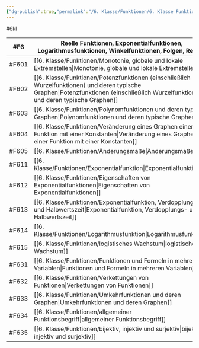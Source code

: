 ```yaml
---
{"dg-publish":true,"permalink":"/6. Klasse/Funktionen/6. Klasse Funktionen/"}
---
```


#6kl 

|#F6|Reelle Funktionen, Exponentialfunktionen, Logarithmusfunktionen, Winkelfunktionen, Folgen, Reihen|
|---|---|
|#F601|[[6. Klasse/Funktionen/Monotonie, globale und lokale Extremstellen\|Monotonie, globale und lokale Extremstellen]]|
|#F602|[[6. Klasse/Funktionen/Potenzfunktionen (einschließlich Wurzelfunktionen) und deren typische Graphen\|Potenzfunktionen (einschließlich Wurzelfunktionen) und deren typische Graphen]]|
|#F603|[[6. Klasse/Funktionen/Polynomfunktionen und deren typische Graphen\|Polynomfunktionen und deren typische Graphen]]|
|#F604|[[6. Klasse/Funktionen/Veränderung eines Graphen einer Funktion mit einer Konstanten\|Veränderung eines Graphen einer Funktion mit einer Konstanten]]|
|#F605|[[6. Klasse/Funktionen/Änderungsmaße\|Änderungsmaße]]|
|#F611|[[6. Klasse/Funktionen/Exponentialfunktion\|Exponentialfunktion]]|
|#F612|[[6. Klasse/Funktionen/Eigenschaften von Exponentialfunktionen\|Eigenschaften von Exponentialfunktionen]]|
|#F613|[[6. Klasse/Funktionen/Exponentialfunktion, Verdopplungs- und Halbwertszeit\|Exponentialfunktion, Verdopplungs- und Halbwertszeit]]|
|#F614|[[6. Klasse/Funktionen/Logarithmusfunktion\|Logarithmusfunktion]]|
|#F615|[[6. Klasse/Funktionen/logistisches Wachstum\|logistisches Wachstum]]|
|#F631|[[6. Klasse/Funktionen/Funktionen und Formeln in mehreren Variablen\|Funktionen und Formeln in mehreren Variablen]]|
|#F632|[[6. Klasse/Funktionen/Verkettungen von Funktionen\|Verkettungen von Funktionen]]|
|#F633|[[6. Klasse/Funktionen/Umkehrfunktionen und deren Graphen\|Umkehrfunktionen und deren Graphen]]|
|#F634|[[6. Klasse/Funktionen/allgemeiner Funktionsbegriff\|allgemeiner Funktionsbegriff]]|
|#F635|[[6. Klasse/Funktionen/bijektiv, injektiv und surjektiv\|bijektiv, injektiv und surjektiv]]|
